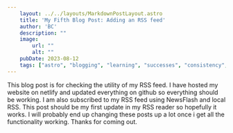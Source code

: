 ```yaml
---
    layout: ../../layouts/MarkdownPostLayout.astro
    title: 'My Fifth Blog Post: Adding an RSS feed'
    author: 'BC'
    description: ""
    image:
        url: ""
        alt: ""
    pubDate: 2023-08-12
    tags: ["astro", "blogging", "learning", "successes", "consistency", "fun", "RSS feed"]
---
```

This blog post is for checking the utility of my RSS feed. I have hosted my website on netlify and updated everything on github so everything should be working. I am also subscribed to my RSS feed using NewsFlash and local RSS. This post should be my first update in my RSS reader so hopefully it works. I will probably end up changing these posts up a lot once i get all the functionality working. Thanks for coming out.